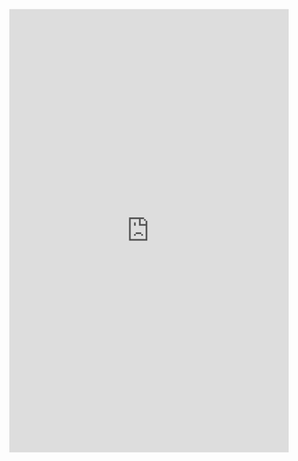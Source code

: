 <iframe class="repl" width="100%" height="800px" frameborder="0" src="https://repl.it/@azablan/myForEach?lite=true"></iframe>
